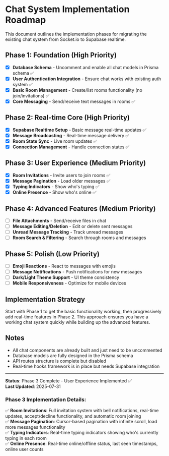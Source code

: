 # Chat System Implementation Roadmap

This document outlines the implementation phases for migrating the existing chat system from Socket.io to Supabase realtime.

## Phase 1: Foundation (High Priority)

- [x] **Database Schema** - Uncomment and enable all chat models in Prisma schema ✅
- [x] **User Authentication Integration** - Ensure chat works with existing auth system ✅
- [x] **Basic Room Management** - Create/list rooms functionality (no join/invitations) ✅
- [x] **Core Messaging** - Send/receive text messages in rooms ✅
## Phase 2: Real-time Core (High Priority)

- [x] **Supabase Realtime Setup** - Basic message real-time updates ✅
- [x] **Message Broadcasting** - Real-time message delivery ✅
- [x] **Room State Sync** - Live room updates ✅
- [x] **Connection Management** - Handle connection states ✅

## Phase 3: User Experience (Medium Priority)

- [x] **Room Invitations** - Invite users to join rooms ✅
- [x] **Message Pagination** - Load older messages ✅
- [x] **Typing Indicators** - Show who's typing ✅
- [x] **Online Presence** - Show who's online ✅

## Phase 4: Advanced Features (Medium Priority)

- [ ] **File Attachments** - Send/receive files in chat
- [ ] **Message Editing/Deletion** - Edit or delete sent messages
- [ ] **Unread Message Tracking** - Track unread messages
- [ ] **Room Search & Filtering** - Search through rooms and messages

## Phase 5: Polish (Low Priority)

- [ ] **Emoji Reactions** - React to messages with emojis
- [ ] **Message Notifications** - Push notifications for new messages
- [ ] **Dark/Light Theme Support** - UI theme consistency
- [ ] **Mobile Responsiveness** - Optimize for mobile devices

## Implementation Strategy

Start with Phase 1 to get the basic functionality working, then progressively add real-time features in Phase 2. This approach ensures you have a working chat system quickly while building up the advanced features.

## Notes

- All chat components are already built and just need to be uncommented
- Database models are fully designed in the Prisma schema  
- API routes structure is complete but disabled
- Real-time hooks framework is in place but needs Supabase integration

---

**Status**: Phase 3 Complete - User Experience Implemented ✅  
**Last Updated**: 2025-07-31

### Phase 3 Implementation Details:

✅ **Room Invitations**: Full invitation system with bell notifications, real-time updates, accept/decline functionality, and automatic room joining  
✅ **Message Pagination**: Cursor-based pagination with infinite scroll, load more messages functionality  
✅ **Typing Indicators**: Real-time typing indicators showing who's currently typing in each room  
✅ **Online Presence**: Real-time online/offline status, last seen timestamps, online user counts
